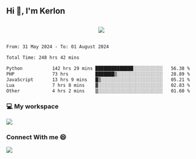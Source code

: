 ## Hi 👋, I'm Kerlon

<p align="center" style="margin: 30px;">
 
 <img src="https://skillicons.dev/icons?i=html,css,bootstrap,js,nodejs,jquery,python,flask,php,mysql,lua,sqlite,firebase">


</p>
<!--START_SECTION:waka-->

```txt
From: 31 May 2024 - To: 01 August 2024

Total Time: 248 hrs 42 mins

Python           142 hrs 29 mins ██████████████░░░░░░░░░░░   56.38 %
PHP              73 hrs          ███████▒░░░░░░░░░░░░░░░░░   28.89 %
JavaScript       13 hrs 9 mins   █▒░░░░░░░░░░░░░░░░░░░░░░░   05.21 %
Lua              7 hrs 8 mins    ▓░░░░░░░░░░░░░░░░░░░░░░░░   02.83 %
Other            4 hrs 2 mins    ▒░░░░░░░░░░░░░░░░░░░░░░░░   01.60 %
```

<!--END_SECTION:waka-->


<p align="center">
 <h3>💻 My workspace</h3>
    <img src="https://skillicons.dev/icons?i=mint" />
</p>

<p align="center">
 <h3>Connect With me 😄</h3> 
    <a href="https://www.linkedin.com/in/kerlon-fernandes"><img src="https://skillicons.dev/icons?i=linkedin" />
  </a>
</p>



